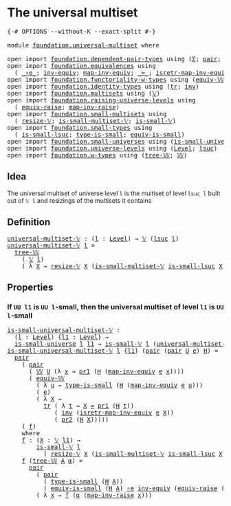 # The universal multiset

<pre class="Agda"><a id="35" class="Symbol">{-#</a> <a id="39" class="Keyword">OPTIONS</a> <a id="47" class="Pragma">--without-K</a> <a id="59" class="Pragma">--exact-split</a> <a id="73" class="Symbol">#-}</a>

<a id="78" class="Keyword">module</a> <a id="85" href="foundation.universal-multiset.html" class="Module">foundation.universal-multiset</a> <a id="115" class="Keyword">where</a>

<a id="122" class="Keyword">open</a> <a id="127" class="Keyword">import</a> <a id="134" href="foundation.dependent-pair-types.html" class="Module">foundation.dependent-pair-types</a> <a id="166" class="Keyword">using</a> <a id="172" class="Symbol">(</a><a id="173" href="foundation-core.dependent-pair-types.html#502" class="Record">Σ</a><a id="174" class="Symbol">;</a> <a id="176" href="foundation-core.dependent-pair-types.html#575" class="InductiveConstructor">pair</a><a id="180" class="Symbol">;</a> <a id="182" href="foundation-core.dependent-pair-types.html#592" class="Field">pr1</a><a id="185" class="Symbol">;</a> <a id="187" href="foundation-core.dependent-pair-types.html#604" class="Field">pr2</a><a id="190" class="Symbol">)</a>
<a id="192" class="Keyword">open</a> <a id="197" class="Keyword">import</a> <a id="204" href="foundation.equivalences.html" class="Module">foundation.equivalences</a> <a id="228" class="Keyword">using</a>
  <a id="236" class="Symbol">(</a> <a id="238" href="foundation-core.equivalences.html#7843" class="Function Operator">_∘e_</a><a id="242" class="Symbol">;</a> <a id="244" href="foundation-core.equivalences.html#5707" class="Function">inv-equiv</a><a id="253" class="Symbol">;</a> <a id="255" href="foundation-core.equivalences.html#5022" class="Function">map-inv-equiv</a><a id="268" class="Symbol">;</a> <a id="270" href="foundation-core.equivalences.html#1607" class="Function Operator">_≃_</a><a id="273" class="Symbol">;</a> <a id="275" href="foundation-core.equivalences.html#5237" class="Function">isretr-map-inv-equiv</a><a id="295" class="Symbol">)</a>
<a id="297" class="Keyword">open</a> <a id="302" class="Keyword">import</a> <a id="309" href="foundation.functoriality-w-types.html" class="Module">foundation.functoriality-w-types</a> <a id="342" class="Keyword">using</a> <a id="348" class="Symbol">(</a><a id="349" href="foundation.functoriality-w-types.html#5779" class="Function">equiv-𝕎</a><a id="356" class="Symbol">)</a>
<a id="358" class="Keyword">open</a> <a id="363" class="Keyword">import</a> <a id="370" href="foundation.identity-types.html" class="Module">foundation.identity-types</a> <a id="396" class="Keyword">using</a> <a id="402" class="Symbol">(</a><a id="403" href="foundation-core.identity-types.html#4583" class="Function">tr</a><a id="405" class="Symbol">;</a> <a id="407" href="foundation-core.identity-types.html#1552" class="Function">inv</a><a id="410" class="Symbol">)</a>
<a id="412" class="Keyword">open</a> <a id="417" class="Keyword">import</a> <a id="424" href="foundation.multisets.html" class="Module">foundation.multisets</a> <a id="445" class="Keyword">using</a> <a id="451" class="Symbol">(</a><a id="452" href="foundation.multisets.html#642" class="Function">𝕍</a><a id="453" class="Symbol">)</a>
<a id="455" class="Keyword">open</a> <a id="460" class="Keyword">import</a> <a id="467" href="foundation.raising-universe-levels.html" class="Module">foundation.raising-universe-levels</a> <a id="502" class="Keyword">using</a>
  <a id="510" class="Symbol">(</a> <a id="512" href="foundation.raising-universe-levels.html#1541" class="Function">equiv-raise</a><a id="523" class="Symbol">;</a> <a id="525" href="foundation.raising-universe-levels.html#1105" class="Function">map-inv-raise</a><a id="538" class="Symbol">)</a>
<a id="540" class="Keyword">open</a> <a id="545" class="Keyword">import</a> <a id="552" href="foundation.small-multisets.html" class="Module">foundation.small-multisets</a> <a id="579" class="Keyword">using</a>
  <a id="587" class="Symbol">(</a> <a id="589" href="foundation.small-multisets.html#2147" class="Function">resize-𝕍</a><a id="597" class="Symbol">;</a> <a id="599" href="foundation.small-multisets.html#7865" class="Function">is-small-multiset-𝕍</a><a id="618" class="Symbol">;</a> <a id="620" href="foundation.small-multisets.html#1849" class="Function">is-small-𝕍</a><a id="630" class="Symbol">)</a>
<a id="632" class="Keyword">open</a> <a id="637" class="Keyword">import</a> <a id="644" href="foundation.small-types.html" class="Module">foundation.small-types</a> <a id="667" class="Keyword">using</a>
  <a id="675" class="Symbol">(</a> <a id="677" href="foundation.small-types.html#2462" class="Function">is-small-lsuc</a><a id="690" class="Symbol">;</a> <a id="692" href="foundation.small-types.html#1702" class="Function">type-is-small</a><a id="705" class="Symbol">;</a> <a id="707" href="foundation.small-types.html#1790" class="Function">equiv-is-small</a><a id="721" class="Symbol">)</a>
<a id="723" class="Keyword">open</a> <a id="728" class="Keyword">import</a> <a id="735" href="foundation.small-universes.html" class="Module">foundation.small-universes</a> <a id="762" class="Keyword">using</a> <a id="768" class="Symbol">(</a><a id="769" href="foundation.small-universes.html#457" class="Function">is-small-universe</a><a id="786" class="Symbol">)</a>
<a id="788" class="Keyword">open</a> <a id="793" class="Keyword">import</a> <a id="800" href="foundation.universe-levels.html" class="Module">foundation.universe-levels</a> <a id="827" class="Keyword">using</a> <a id="833" class="Symbol">(</a><a id="834" href="Agda.Primitive.html#597" class="Postulate">Level</a><a id="839" class="Symbol">;</a> <a id="841" href="Agda.Primitive.html#780" class="Primitive">lsuc</a><a id="845" class="Symbol">)</a>
<a id="847" class="Keyword">open</a> <a id="852" class="Keyword">import</a> <a id="859" href="foundation.w-types.html" class="Module">foundation.w-types</a> <a id="878" class="Keyword">using</a> <a id="884" class="Symbol">(</a><a id="885" href="foundation.w-types.html#2384" class="InductiveConstructor">tree-𝕎</a><a id="891" class="Symbol">;</a> <a id="893" href="foundation.w-types.html#2315" class="Datatype">𝕎</a><a id="894" class="Symbol">)</a>
</pre>
## Idea

The universal multiset of universe level `l` is the multiset of level `lsuc l` built out of `𝕍 l` and resizings of the multisets it contains

## Definition
<pre class="Agda"><a id="universal-multiset-𝕍"></a><a id="1074" href="foundation.universal-multiset.html#1074" class="Function">universal-multiset-𝕍</a> <a id="1095" class="Symbol">:</a> <a id="1097" class="Symbol">(</a><a id="1098" href="foundation.universal-multiset.html#1098" class="Bound">l</a> <a id="1100" class="Symbol">:</a> <a id="1102" href="Agda.Primitive.html#597" class="Postulate">Level</a><a id="1107" class="Symbol">)</a> <a id="1109" class="Symbol">→</a> <a id="1111" href="foundation.multisets.html#642" class="Function">𝕍</a> <a id="1113" class="Symbol">(</a><a id="1114" href="Agda.Primitive.html#780" class="Primitive">lsuc</a> <a id="1119" href="foundation.universal-multiset.html#1098" class="Bound">l</a><a id="1120" class="Symbol">)</a>
<a id="1122" href="foundation.universal-multiset.html#1074" class="Function">universal-multiset-𝕍</a> <a id="1143" href="foundation.universal-multiset.html#1143" class="Bound">l</a> <a id="1145" class="Symbol">=</a>
  <a id="1149" href="foundation.w-types.html#2384" class="InductiveConstructor">tree-𝕎</a>
    <a id="1160" class="Symbol">(</a> <a id="1162" href="foundation.multisets.html#642" class="Function">𝕍</a> <a id="1164" href="foundation.universal-multiset.html#1143" class="Bound">l</a><a id="1165" class="Symbol">)</a>
    <a id="1171" class="Symbol">(</a> <a id="1173" class="Symbol">λ</a> <a id="1175" href="foundation.universal-multiset.html#1175" class="Bound">X</a> <a id="1177" class="Symbol">→</a> <a id="1179" href="foundation.small-multisets.html#2147" class="Function">resize-𝕍</a> <a id="1188" href="foundation.universal-multiset.html#1175" class="Bound">X</a> <a id="1190" class="Symbol">(</a><a id="1191" href="foundation.small-multisets.html#7865" class="Function">is-small-multiset-𝕍</a> <a id="1211" href="foundation.small-types.html#2462" class="Function">is-small-lsuc</a> <a id="1225" href="foundation.universal-multiset.html#1175" class="Bound">X</a><a id="1226" class="Symbol">))</a>
</pre>
## Properties

### If `UU l1` is `UU l`-small, then the universal multiset of level `l1` is `UU l`-small

<pre class="Agda"><a id="is-small-universal-multiset-𝕍"></a><a id="1348" href="foundation.universal-multiset.html#1348" class="Function">is-small-universal-multiset-𝕍</a> <a id="1378" class="Symbol">:</a>
  <a id="1382" class="Symbol">(</a><a id="1383" href="foundation.universal-multiset.html#1383" class="Bound">l</a> <a id="1385" class="Symbol">:</a> <a id="1387" href="Agda.Primitive.html#597" class="Postulate">Level</a><a id="1392" class="Symbol">)</a> <a id="1394" class="Symbol">{</a><a id="1395" href="foundation.universal-multiset.html#1395" class="Bound">l1</a> <a id="1398" class="Symbol">:</a> <a id="1400" href="Agda.Primitive.html#597" class="Postulate">Level</a><a id="1405" class="Symbol">}</a> <a id="1407" class="Symbol">→</a>
  <a id="1411" href="foundation.small-universes.html#457" class="Function">is-small-universe</a> <a id="1429" href="foundation.universal-multiset.html#1383" class="Bound">l</a> <a id="1431" href="foundation.universal-multiset.html#1395" class="Bound">l1</a> <a id="1434" class="Symbol">→</a> <a id="1436" href="foundation.small-multisets.html#1849" class="Function">is-small-𝕍</a> <a id="1447" href="foundation.universal-multiset.html#1383" class="Bound">l</a> <a id="1449" class="Symbol">(</a><a id="1450" href="foundation.universal-multiset.html#1074" class="Function">universal-multiset-𝕍</a> <a id="1471" href="foundation.universal-multiset.html#1395" class="Bound">l1</a><a id="1473" class="Symbol">)</a>
<a id="1475" href="foundation.universal-multiset.html#1348" class="Function">is-small-universal-multiset-𝕍</a> <a id="1505" href="foundation.universal-multiset.html#1505" class="Bound">l</a> <a id="1507" class="Symbol">{</a><a id="1508" href="foundation.universal-multiset.html#1508" class="Bound">l1</a><a id="1510" class="Symbol">}</a> <a id="1512" class="Symbol">(</a><a id="1513" href="foundation-core.dependent-pair-types.html#575" class="InductiveConstructor">pair</a> <a id="1518" class="Symbol">(</a><a id="1519" href="foundation-core.dependent-pair-types.html#575" class="InductiveConstructor">pair</a> <a id="1524" href="foundation.universal-multiset.html#1524" class="Bound">U</a> <a id="1526" href="foundation.universal-multiset.html#1526" class="Bound">e</a><a id="1527" class="Symbol">)</a> <a id="1529" href="foundation.universal-multiset.html#1529" class="Bound">H</a><a id="1530" class="Symbol">)</a> <a id="1532" class="Symbol">=</a>
  <a id="1536" href="foundation-core.dependent-pair-types.html#575" class="InductiveConstructor">pair</a>
    <a id="1545" class="Symbol">(</a> <a id="1547" href="foundation-core.dependent-pair-types.html#575" class="InductiveConstructor">pair</a>
      <a id="1558" class="Symbol">(</a> <a id="1560" href="foundation.w-types.html#2315" class="Datatype">𝕎</a> <a id="1562" href="foundation.universal-multiset.html#1524" class="Bound">U</a> <a id="1564" class="Symbol">(λ</a> <a id="1567" href="foundation.universal-multiset.html#1567" class="Bound">x</a> <a id="1569" class="Symbol">→</a> <a id="1571" href="foundation-core.dependent-pair-types.html#592" class="Field">pr1</a> <a id="1575" class="Symbol">(</a><a id="1576" href="foundation.universal-multiset.html#1529" class="Bound">H</a> <a id="1578" class="Symbol">(</a><a id="1579" href="foundation-core.equivalences.html#5022" class="Function">map-inv-equiv</a> <a id="1593" href="foundation.universal-multiset.html#1526" class="Bound">e</a> <a id="1595" href="foundation.universal-multiset.html#1567" class="Bound">x</a><a id="1596" class="Symbol">))))</a>
      <a id="1607" class="Symbol">(</a> <a id="1609" href="foundation.functoriality-w-types.html#5779" class="Function">equiv-𝕎</a>
        <a id="1625" class="Symbol">(</a> <a id="1627" class="Symbol">λ</a> <a id="1629" href="foundation.universal-multiset.html#1629" class="Bound">u</a> <a id="1631" class="Symbol">→</a> <a id="1633" href="foundation.small-types.html#1702" class="Function">type-is-small</a> <a id="1647" class="Symbol">(</a><a id="1648" href="foundation.universal-multiset.html#1529" class="Bound">H</a> <a id="1650" class="Symbol">(</a><a id="1651" href="foundation-core.equivalences.html#5022" class="Function">map-inv-equiv</a> <a id="1665" href="foundation.universal-multiset.html#1526" class="Bound">e</a> <a id="1667" href="foundation.universal-multiset.html#1629" class="Bound">u</a><a id="1668" class="Symbol">)))</a>
        <a id="1680" class="Symbol">(</a> <a id="1682" href="foundation.universal-multiset.html#1526" class="Bound">e</a><a id="1683" class="Symbol">)</a>
        <a id="1693" class="Symbol">(</a> <a id="1695" class="Symbol">λ</a> <a id="1697" href="foundation.universal-multiset.html#1697" class="Bound">X</a> <a id="1699" class="Symbol">→</a>
          <a id="1711" href="foundation-core.identity-types.html#4583" class="Function">tr</a> <a id="1714" class="Symbol">(</a> <a id="1716" class="Symbol">λ</a> <a id="1718" href="foundation.universal-multiset.html#1718" class="Bound">t</a> <a id="1720" class="Symbol">→</a> <a id="1722" href="foundation.universal-multiset.html#1697" class="Bound">X</a> <a id="1724" href="foundation-core.equivalences.html#1607" class="Function Operator">≃</a> <a id="1726" href="foundation-core.dependent-pair-types.html#592" class="Field">pr1</a> <a id="1730" class="Symbol">(</a><a id="1731" href="foundation.universal-multiset.html#1529" class="Bound">H</a> <a id="1733" href="foundation.universal-multiset.html#1718" class="Bound">t</a><a id="1734" class="Symbol">))</a>
             <a id="1750" class="Symbol">(</a> <a id="1752" href="foundation-core.identity-types.html#1552" class="Function">inv</a> <a id="1756" class="Symbol">(</a><a id="1757" href="foundation-core.equivalences.html#5237" class="Function">isretr-map-inv-equiv</a> <a id="1778" href="foundation.universal-multiset.html#1526" class="Bound">e</a> <a id="1780" href="foundation.universal-multiset.html#1697" class="Bound">X</a><a id="1781" class="Symbol">))</a>
             <a id="1797" class="Symbol">(</a> <a id="1799" href="foundation-core.dependent-pair-types.html#604" class="Field">pr2</a> <a id="1803" class="Symbol">(</a><a id="1804" href="foundation.universal-multiset.html#1529" class="Bound">H</a> <a id="1806" href="foundation.universal-multiset.html#1697" class="Bound">X</a><a id="1807" class="Symbol">)))))</a>
    <a id="1817" class="Symbol">(</a> <a id="1819" href="foundation.universal-multiset.html#1836" class="Function">f</a><a id="1820" class="Symbol">)</a>
    <a id="1826" class="Keyword">where</a>
    <a id="1836" href="foundation.universal-multiset.html#1836" class="Function">f</a> <a id="1838" class="Symbol">:</a> <a id="1840" class="Symbol">(</a><a id="1841" href="foundation.universal-multiset.html#1841" class="Bound">X</a> <a id="1843" class="Symbol">:</a> <a id="1845" href="foundation.multisets.html#642" class="Function">𝕍</a> <a id="1847" href="foundation.universal-multiset.html#1508" class="Bound">l1</a><a id="1849" class="Symbol">)</a> <a id="1851" class="Symbol">→</a>
        <a id="1861" href="foundation.small-multisets.html#1849" class="Function">is-small-𝕍</a> <a id="1872" href="foundation.universal-multiset.html#1505" class="Bound">l</a>
          <a id="1884" class="Symbol">(</a> <a id="1886" href="foundation.small-multisets.html#2147" class="Function">resize-𝕍</a> <a id="1895" href="foundation.universal-multiset.html#1841" class="Bound">X</a> <a id="1897" class="Symbol">(</a><a id="1898" href="foundation.small-multisets.html#7865" class="Function">is-small-multiset-𝕍</a> <a id="1918" href="foundation.small-types.html#2462" class="Function">is-small-lsuc</a> <a id="1932" href="foundation.universal-multiset.html#1841" class="Bound">X</a><a id="1933" class="Symbol">))</a>
    <a id="1940" href="foundation.universal-multiset.html#1836" class="Function">f</a> <a id="1942" class="Symbol">(</a><a id="1943" href="foundation.w-types.html#2384" class="InductiveConstructor">tree-𝕎</a> <a id="1950" href="foundation.universal-multiset.html#1950" class="Bound">A</a> <a id="1952" href="foundation.universal-multiset.html#1952" class="Bound">α</a><a id="1953" class="Symbol">)</a> <a id="1955" class="Symbol">=</a>
      <a id="1963" href="foundation-core.dependent-pair-types.html#575" class="InductiveConstructor">pair</a>
        <a id="1976" class="Symbol">(</a> <a id="1978" href="foundation-core.dependent-pair-types.html#575" class="InductiveConstructor">pair</a>
          <a id="1993" class="Symbol">(</a> <a id="1995" href="foundation.small-types.html#1702" class="Function">type-is-small</a> <a id="2009" class="Symbol">(</a><a id="2010" href="foundation.universal-multiset.html#1529" class="Bound">H</a> <a id="2012" href="foundation.universal-multiset.html#1950" class="Bound">A</a><a id="2013" class="Symbol">))</a>
          <a id="2026" class="Symbol">(</a> <a id="2028" href="foundation.small-types.html#1790" class="Function">equiv-is-small</a> <a id="2043" class="Symbol">(</a><a id="2044" href="foundation.universal-multiset.html#1529" class="Bound">H</a> <a id="2046" href="foundation.universal-multiset.html#1950" class="Bound">A</a><a id="2047" class="Symbol">)</a> <a id="2049" href="foundation-core.equivalences.html#7843" class="Function Operator">∘e</a> <a id="2052" href="foundation-core.equivalences.html#5707" class="Function">inv-equiv</a> <a id="2062" class="Symbol">(</a><a id="2063" href="foundation.raising-universe-levels.html#1541" class="Function">equiv-raise</a> <a id="2075" class="Symbol">(</a><a id="2076" href="Agda.Primitive.html#780" class="Primitive">lsuc</a> <a id="2081" href="foundation.universal-multiset.html#1508" class="Bound">l1</a><a id="2083" class="Symbol">)</a> <a id="2085" href="foundation.universal-multiset.html#1950" class="Bound">A</a><a id="2086" class="Symbol">)))</a>
        <a id="2098" class="Symbol">(</a> <a id="2100" class="Symbol">λ</a> <a id="2102" href="foundation.universal-multiset.html#2102" class="Bound">x</a> <a id="2104" class="Symbol">→</a> <a id="2106" href="foundation.universal-multiset.html#1836" class="Function">f</a> <a id="2108" class="Symbol">(</a><a id="2109" href="foundation.universal-multiset.html#1952" class="Bound">α</a> <a id="2111" class="Symbol">(</a><a id="2112" href="foundation.raising-universe-levels.html#1105" class="Function">map-inv-raise</a> <a id="2126" href="foundation.universal-multiset.html#2102" class="Bound">x</a><a id="2127" class="Symbol">)))</a>
</pre>